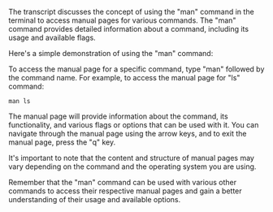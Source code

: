 The transcript discusses the concept of using the "man" command in the terminal to access manual pages for various commands. The "man" command provides detailed information about a command, including its usage and available flags.

Here's a simple demonstration of using the "man" command:

To access the manual page for a specific command, type "man" followed by the command name. For example, to access the manual page for "ls" command:
```
man ls
```

The manual page will provide information about the command, its functionality, and various flags or options that can be used with it. You can navigate through the manual page using the arrow keys, and to exit the manual page, press the "q" key.

It's important to note that the content and structure of manual pages may vary depending on the command and the operating system you are using.

Remember that the "man" command can be used with various other commands to access their respective manual pages and gain a better understanding of their usage and available options.

